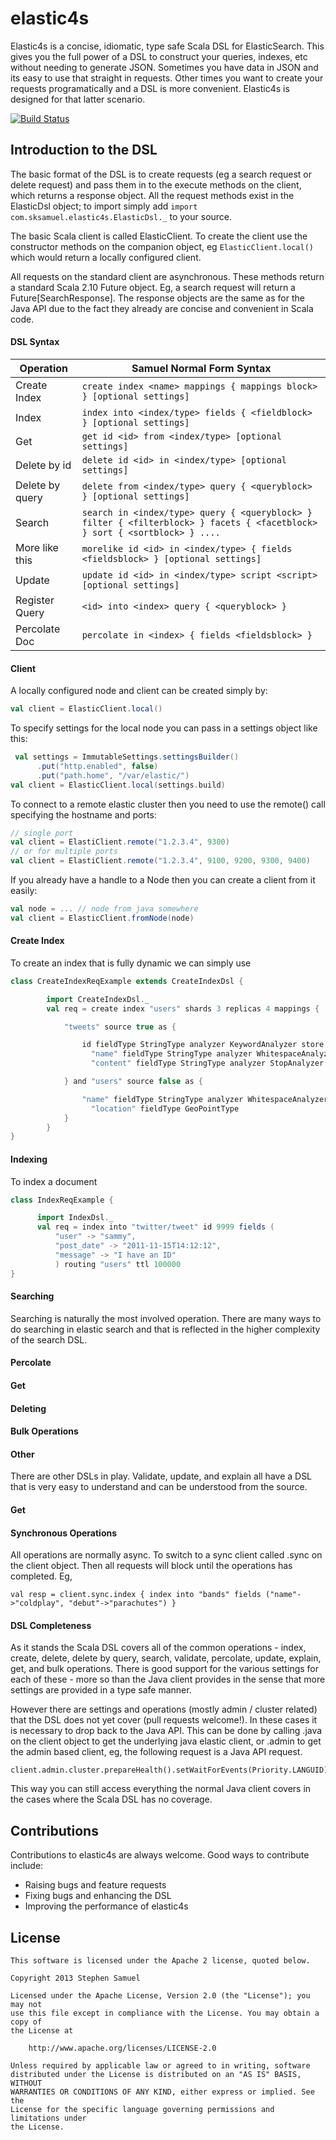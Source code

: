elastic4s
=========

Elastic4s is a concise, idiomatic, type safe Scala DSL for ElasticSearch. This gives you the full power of a DSL to construct your queries, indexes, etc without needing to generate JSON. Sometimes you have data in JSON and its easy to use that straight in requests. Other times you want to create your requests programatically and a DSL is more convenient. Elastic4s is designed for that latter scenario.



[![Build Status](https://travis-ci.org/sksamuel/elastic4s.png)](https://travis-ci.org/sksamuel/elastic4s)


## Introduction to the DSL

The basic format of the DSL is to create requests (eg a search request or delete request) and pass them in to the execute methods on the client, which returns a response object. All the request methods exist in the ElasticDsl object; to import simply add ```import com.sksamuel.elastic4s.ElasticDsl._``` to your source. 

The basic Scala client is called ElasticClient. To create the client use the constructor methods on the companion object, eg ```ElasticClient.local()``` which would return a locally configured client.

All requests on the standard client are asynchronous. These methods return a standard Scala 2.10 Future object. Eg, a search request will return a Future[SearchResponse]. The response objects are the same as for the Java API due to the fact they already are concise and convenient in Scala code.

#### DSL Syntax

| Operation | Samuel Normal Form Syntax |
|-----------|----------------|
| Create Index | ```create index <name> mappings { mappings block> } [optional settings]```|
| Index | ```index into <index/type> fields { <fieldblock> } [optional settings]``` |
| Get | ```get id <id> from <index/type> [optional settings]```|
| Delete by id |  ```delete id <id> in <index/type> [optional settings]```
| Delete by query |```delete from <index/type> query { <queryblock> } [optional settings]```
| Search | ```search in <index/type> query { <queryblock> } filter { <filterblock> } facets { <facetblock> } sort { <sortblock> } ....``` |
| More like this | ```morelike id <id> in <index/type> { fields <fieldsblock> } [optional settings]``` |
| Update | ```update id <id> in <index/type> script <script> [optional settings]``` |
| Register Query| ```<id> into <index> query { <queryblock> }``` |
| Percolate Doc | ```percolate in <index> { fields <fieldsblock> }``` |

#### Client

A locally configured node and client can be created simply by:

```scala
val client = ElasticClient.local()
```

To specify settings for the local node you can pass in a settings object like this:
```scala
 val settings = ImmutableSettings.settingsBuilder() 
      .put("http.enabled", false)
      .put("path.home", "/var/elastic/")
val client = ElasticClient.local(settings.build)
 ```

To connect to a remote elastic cluster then you need to use the remote() call specifying the hostname and ports:
```scala
// single port
val client = ElastiClient.remote("1.2.3.4", 9300)
// or for multiple ports
val client = ElastiClient.remote("1.2.3.4", 9100, 9200, 9300, 9400)
```


If you already have a handle to a Node then you can create a client from it easily:
```scala
val node = ... // node from java somewhere
val client = ElasticClient.fromNode(node)
```


#### Create Index

 To create an index that is fully dynamic we can simply use

```scala
class CreateIndexReqExample extends CreateIndexDsl {

        import CreateIndexDsl._
        val req = create index "users" shards 3 replicas 4 mappings {

            "tweets" source true as {

                id fieldType StringType analyzer KeywordAnalyzer store true and
                  "name" fieldType StringType analyzer WhitespaceAnalyzer and
                  "content" fieldType StringType analyzer StopAnalyzer

            } and "users" source false as {

                "name" fieldType StringType analyzer WhitespaceAnalyzer and
                  "location" fieldType GeoPointType
            }
        }
}
```

#### Indexing

To index a document

```scala
class IndexReqExample {

      import IndexDsl._
      val req = index into "twitter/tweet" id 9999 fields (
          "user" -> "sammy",
          "post_date" -> "2011-11-15T14:12:12",
          "message" -> "I have an ID"
          ) routing "users" ttl 100000
}
```

#### Searching

Searching is naturally the most involved operation. There are many ways to do searching in elastic search and that is reflected
in the higher complexity of the search DSL.



#### Percolate

#### Get

#### Deleting

#### Bulk Operations

#### Other

There are other DSLs in play. Validate, update, and explain all have a DSL that is very easy to understand and can be understood from the source.

#### Get

#### Synchronous Operations

All operations are normally async. To switch to a sync client called .sync on the client object. Then all requests will block until the operations has completed. Eg,
```
val resp = client.sync.index { index into "bands" fields ("name"->"coldplay", "debut"->"parachutes") }
```

#### DSL Completeness

As it stands the Scala DSL covers all of the common operations - index, create, delete, delete by query, search, validate, percolate, update, explain, get, and bulk operations. There is good support for the various settings for each of these - more so than the Java client provides in the sense that more settings are provided in a type safe manner. 

However there are settings and operations (mostly admin / cluster related) that the DSL does not yet cover (pull requests welcome!). In these cases it is necessary to drop back to the Java API. This can be done by calling .java on the client object to get the underlying java elastic client, or .admin to get the admin based client, eg, the following request is a Java API request.

```
client.admin.cluster.prepareHealth().setWaitForEvents(Priority.LANGUID).setWaitForGreenStatus().execute().actionGet
```

This way you can still access everything the normal Java client covers in the cases where the Scala DSL has no coverage.

## Contributions
Contributions to elastic4s are always welcome. Good ways to contribute include:

* Raising bugs and feature requests
* Fixing bugs and enhancing the DSL
* Improving the performance of elastic4s

## License
```
This software is licensed under the Apache 2 license, quoted below.

Copyright 2013 Stephen Samuel

Licensed under the Apache License, Version 2.0 (the "License"); you may not
use this file except in compliance with the License. You may obtain a copy of
the License at

    http://www.apache.org/licenses/LICENSE-2.0

Unless required by applicable law or agreed to in writing, software
distributed under the License is distributed on an "AS IS" BASIS, WITHOUT
WARRANTIES OR CONDITIONS OF ANY KIND, either express or implied. See the
License for the specific language governing permissions and limitations under
the License.
```